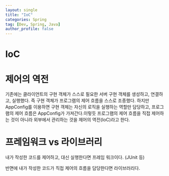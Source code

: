 ```yaml
---
layout: single
title: "IoC"
categories: Spring
tag: [Dev, Spring, Java]
author_profile: false
---
```


# IoC

# 제어의 역전

기존에는 클라이언트의 구현 객체가 스스로 필요한 서버 구현 객체를 생성하고, 연결하고, 실행했다. 즉 구현 객체가 프로그램의 제어 흐름을 스스로 조종했다. 하지만 AppConfig를 이용하면 구현 객체는 자신의 로직을 실행하는 역할만 담당하고, 프로그램의 제어 흐름은 AppConfig가 가져간다.이렇듯 프로그램의 제어 흐름을 직접 제어하는 것이 아니라 외부에서 관리하는 것을 제어의 역전(IoC)라고 한다.

# 프레임워크 vs 라이브러리

내가 작성한 코드를 제어하고, 대신 실행한다면 프레임 워크이다. (JUnit 등)  

반면에 내가 작성한 코드가 직접 제어의 흐름을 담당한다면 라이브러리다.